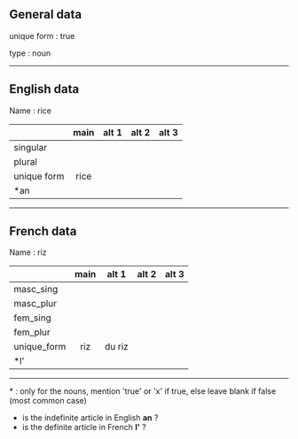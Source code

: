 ## General data

unique form : true

type : noun

---

## English data

Name : rice

|             | main | alt 1 | alt 2 | alt 3 |
| :---------- | :--: | :---: | :---: | ----- |
| singular    |      |       |       |       |
| plural      |      |       |       |       |
| unique form | rice |       |       |       |
| \*an        |      |       |       |       |

---

## French data

Name : riz

|             | main | alt 1  | alt 2 | alt 3 |
| :---------- | :--: | :----: | :---: | :---: |
| masc_sing   |      |        |       |       |
| masc_plur   |      |        |       |       |
| fem_sing    |      |        |       |       |
| fem_plur    |      |        |       |       |
| unique_form | riz  | du riz |       |       |
| \*l'        |      |        |       |       |

---

\* : only for the nouns, mention 'true' or 'x' if true, else leave blank if false (most common case)

- is the indefinite article in English **an** ?
- is the definite article in French **l'** ?
